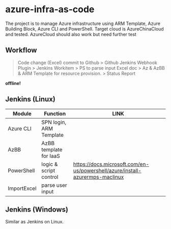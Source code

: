 # azure-infra-as-code

The project is to manage Azure infrastructure using ARM Template, Azure Building Block, Azure CLI and PowerShell.
Target cloud is AzureChinaCloud and tested. 
AzureCloud should also work but need further test


## Workflow

> Code change (Excel) commit to Github
	> Github Jenkins Webhook Plugin 
       > Jenkins Workitem 
		  > PS to parse input Excel doc
			> Az & AzBB & ARM Template for resource provision. 
				> Status Report

**offline!**

## Jenkins (Linux)

|Module          |Function                  |LINK                                                          |
|----------------|--------------------------|--------------------------------------------------------------|
|Azure CLI       |SPN login, ARM Template   |                                                              |
|AzBB            |AzBB template for IaaS    |                                                              |
|PowerShell      |logic & script control    |https://docs.microsoft.com/en-us/powershell/azure/install-azurermps-maclinux                             |
|ImportExcel     |parse user input          |                                                              |

## Jenkins (Windows)
Similar as Jenkins on Linux. 
